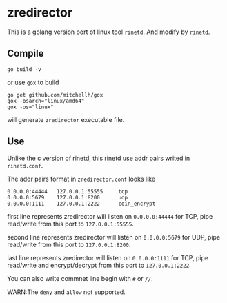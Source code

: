 # zredirector

This is a golang version port of linux tool [`rinetd`](https://github.com/samhocevar/rinetd).
And modify by [`rinetd`](https://github.com/fooofei/rinetd).


## Compile

```shell
go build -v
```
or use `gox` to build
```shell script
go get github.com/mitchellh/gox
gox -osarch="linux/amd64"
gox -os="linux"
```
will generate `zredirector` executable file.



## Use

Unlike the c version of rinetd, this rinetd use addr pairs writed in `rinetd.conf`.

The addr pairs format in `zredirector.conf` looks like 
```
0.0.0.0:44444   127.0.0.1:55555     tcp
0.0.0.0:5679    127.0.0.1:8200      udp
0.0.0.0:1111    127.0.0.1:2222      coin_encrypt
```

first line represents zredirector will listen on `0.0.0.0:44444` for TCP, 
pipe read/write from this port to `127.0.0.1:55555`.

second line represents zredirector will listen on `0.0.0.0:5679` for UDP, 
pipe read/write from this port to `127.0.0.1:8200`.

last line represents zredirector will listen on `0.0.0.0:1111` for TCP, 
pipe read/write and encrypt/decrypt from this port to `127.0.0.1:2222`.

You can also write commnet line begin with `#` or `//`.

WARN:The `deny` and `allow` not supported.

